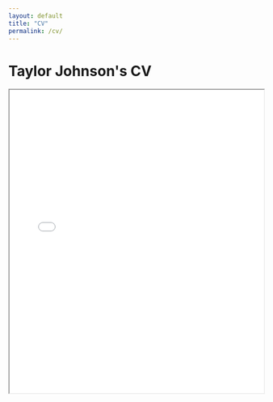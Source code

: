 ```yaml
---
layout: default
title: "CV"
permalink: /cv/
---
```


# Taylor Johnson's CV

<iframe src="/assets/Taylor L Johnson CV.pdf" width="100%" height="600px">
  <p>Your browser does not support PDFs. Please download the PDF to view it: 
  <a href="/assets/CV.pdf">Download CV</a>.</p>
</iframe>
